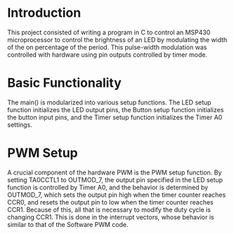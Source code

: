 # Introduction
This project consisted of writing a program in C to control an MSP430 microprocessor to control the brightness of an LED by modulating the width of the on percentage of the period. This pulse-width modulation was controlled with hardware using pin outputs controlled by timer mode.

# Basic Functionality
The main() is modularized into various setup functions. The LED setup function initializes the LED output pins, the Button setup function initializes the button input pins, and the Timer setup function initializes the Timer A0 settings. 

# PWM Setup
A crucial component of the hardware PWM is the PWM setup function. By setting TA0CCTL1 to OUTMOD_7, the output pin specified in the LED setup function is controlled by Timer A0, and the behavior is determined by OUTMOD_7, which sets the output pin high when the timer counter reaches CCR0, and resets the output pin to low when the timer counter reaches CCR1. Because of this, all that is necessary to modify the duty cycle is changing CCR1. This is done in the interrupt vectors, whose behavior is similar to that of the Software PWM code.
